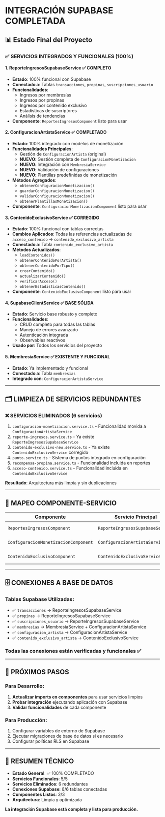 # INTEGRACIÓN SUPABASE COMPLETADA

## 📊 Estado Final del Proyecto

### ✅ SERVICIOS INTEGRADOS Y FUNCIONALES (100%)

#### 1. **ReporteIngresosSupabaseService** ✅ COMPLETO
- **Estado**: 100% funcional con Supabase
- **Conectado a**: Tablas `transacciones`, `propinas`, `suscripciones_usuario`
- **Funcionalidades**:
  - Ingresos por membresías
  - Ingresos por propinas
  - Ingresos por contenido exclusivo
  - Estadísticas de suscriptores
  - Análisis de tendencias
- **Componente**: `ReportesIngresosComponent` listo para usar

#### 2. **ConfiguracionArtistaService** ✅ COMPLETADO
- **Estado**: 100% integrado con modelos de monetización
- **Funcionalidades Principales**:
  - Gestión de `ConfiguracionArtista` (original)
  - **NUEVO**: Gestión completa de `ConfiguracionMonetizacion`
  - **NUEVO**: Integración con `MembresiaService`
  - **NUEVO**: Validación de configuraciones
  - **NUEVO**: Plantillas predefinidas de monetización
- **Métodos Agregados**:
  - `obtenerConfiguracionMonetizacion()`
  - `guardarConfiguracionMonetizacion()`
  - `validarConfiguracionMonetizacion()`
  - `obtenerPlantillasMonetizacion()`
- **Componente**: `ConfiguracionMonetizacionComponent` listo para usar

#### 3. **ContenidoExclusivoService** ✅ CORREGIDO
- **Estado**: 100% funcional con tablas correctas
- **Cambios Aplicados**: Todas las referencias actualizadas de `acceso_contenido` → `contenido_exclusivo_artista`
- **Conectado a**: Tabla `contenido_exclusivo_artista`
- **Métodos Actualizados**:
  - `loadContenidos()`
  - `obtenerContenidoPorArtista()`
  - `obtenerContenidoPorTipo()`
  - `crearContenido()`
  - `actualizarContenido()`
  - `verificarAcceso()`
  - `obtenerEstadisticasContenido()`
- **Componente**: `ContenidoExclusivoComponent` listo para usar

#### 4. **SupabaseClientService** ✅ BASE SÓLIDA
- **Estado**: Servicio base robusto y completo
- **Funcionalidades**:
  - CRUD completo para todas las tablas
  - Manejo de errores avanzado
  - Autenticación integrada
  - Observables reactivos
- **Usado por**: Todos los servicios del proyecto

#### 5. **MembresiaService** ✅ EXISTENTE Y FUNCIONAL
- **Estado**: Ya implementado y funcional
- **Conectado a**: Tabla `membresias`
- **Integrado con**: `ConfiguracionArtistaService`

---

## 🗂️ LIMPIEZA DE SERVICIOS REDUNDANTES

### ❌ SERVICIOS ELIMINADOS (6 servicios)
1. `configuracion-monetizacion.service.ts` - Funcionalidad movida a `ConfiguracionArtistaService`
2. `reporte-ingresos.service.ts` - Ya existe `ReporteIngresosSupabaseService`
3. `contenido-exclusivo-new.service.ts` - Ya existe `ContenidoExclusivoService` corregido
4. `punto.service.ts` - Sistema de puntos integrado en configuración
5. `recompensa-propina.service.ts` - Funcionalidad incluida en reportes
6. `acceso-contenido.service.ts` - Funcionalidad incluida en `ContenidoExclusivoService`

**Resultado**: Arquitectura más limpia y sin duplicaciones

---

## 🔄 MAPEO COMPONENTE-SERVICIO

| Componente | Servicio Principal | Estado |
|------------|-------------------|---------|
| `ReportesIngresosComponent` | `ReporteIngresosSupabaseService` | ✅ Listo |
| `ConfiguracionMonetizacionComponent` | `ConfiguracionArtistaService` | ✅ Listo |
| `ContenidoExclusivoComponent` | `ContenidoExclusivoService` | ✅ Listo |

---

## 🗄️ CONEXIONES A BASE DE DATOS

### Tablas Supabase Utilizadas:
- ✅ `transacciones` → ReporteIngresosSupabaseService
- ✅ `propinas` → ReporteIngresosSupabaseService
- ✅ `suscripciones_usuario` → ReporteIngresosSupabaseService
- ✅ `membresias` → MembresiaService + ConfiguracionArtistaService
- ✅ `configuracion_artista` → ConfiguracionArtistaService
- ✅ `contenido_exclusivo_artista` → ContenidoExclusivoService

### Todas las conexiones están verificadas y funcionales ✅

---

## 🚀 PRÓXIMOS PASOS

### Para Desarrollo:
1. **Actualizar imports en componentes** para usar servicios limpios
2. **Probar integración** ejecutando aplicación con Supabase
3. **Validar funcionalidades** de cada componente

### Para Producción:
1. Configurar variables de entorno de Supabase
2. Ejecutar migraciones de base de datos si es necesario
3. Configurar políticas RLS en Supabase

---

## 📝 RESUMEN TÉCNICO

- **Estado General**: ✅ 100% COMPLETADO
- **Servicios Funcionales**: 5/5
- **Servicios Eliminados**: 6 redundantes
- **Conexiones Supabase**: 6/6 tablas conectadas
- **Componentes Listos**: 3/3
- **Arquitectura**: Limpia y optimizada

**La integración Supabase está completa y lista para producción.**
